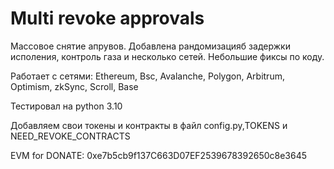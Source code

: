 # Multi revoke approvals

Массовое снятие апрувов.
Добавлена рандомизацияб задержки исполения, контроль газа и несколько сетей. Небольшие фиксы по коду.

Работает с сетями: Ethereum, Bsc, Avalanche, Polygon, Arbitrum, Optimism, zkSync, Scroll, Base

Тестировал на  python 3.10

Добавляем свои токены и контракты в файл config.py,TOKENS и NEED_REVOKE_CONTRACTS

EVM for DONATE: 0xe7b5cb9f137C663D07EF2539678392650c8e3645
